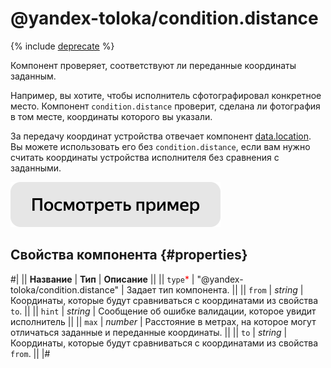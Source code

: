 # @yandex-toloka/condition.distance

{% include [deprecate](../../_includes/deprecate.md) %}

Компонент проверяет, соответствуют ли переданные координаты заданным.

Например, вы хотите, чтобы исполнитель сфотографировал конкретное место. Компонент `condition.distance` проверит, сделана ли фотография в том месте, координаты которого вы указали.

За передачу координат устройства отвечает компонент [data.location](data.location.md). Вы можете использовать его без `condition.distance`, если вам нужно считать координаты устройства исполнителя без сравнения с заданными.

[![Посмотреть пример в песочнице](../_images/buttons/view-example.svg)](https://ya.cc/t/1UxiHDb03y5bN3)

## Свойства компонента {#properties}

#|
|| **Название** | **Тип** | **Описание** ||
|| `type`<span style="color: red">\*</span> | "@yandex-toloka/condition.distance" | Задает тип компонента. ||
|| `from` | _string_ | Координаты, которые будут сравниваться с координатами из свойства `to`. ||
|| `hint` | _string_ | Сообщение об ошибке валидации, которое увидит исполнитель ||
|| `max` | _number_ | Расстояние в метрах, на которое могут отличаться заданные и переданные координаты. ||
|| `to` | _string_ | Координаты, которые будут сравниваться с координатами из свойства `from`. ||
|#
